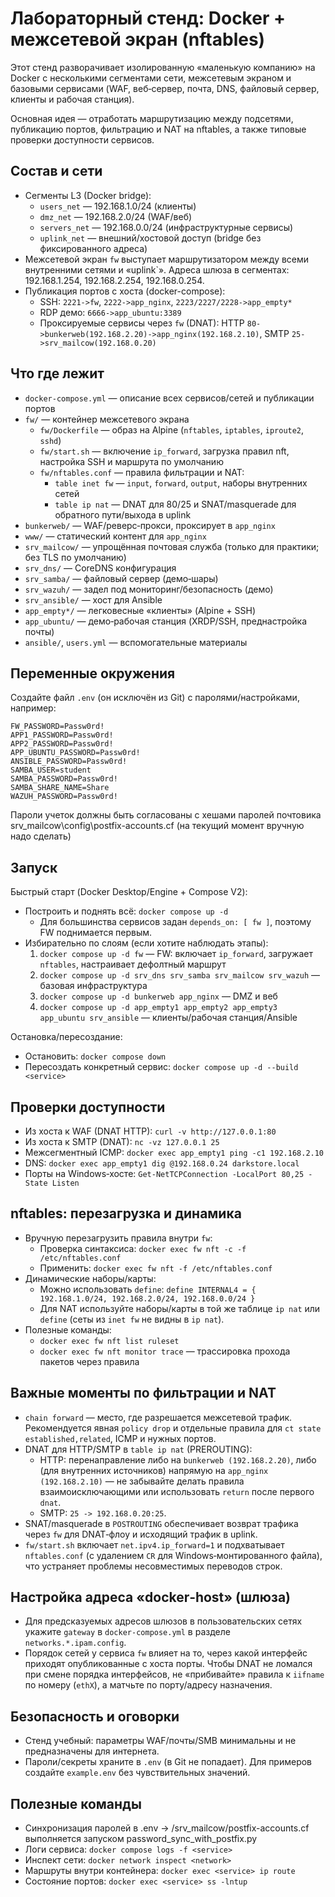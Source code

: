 # Лабораторный стенд: Docker + межсетевой экран (nftables)

Этот стенд разворачивает изолированную «маленькую компанию» на Docker с несколькими сегментами сети, межсетевым экраном и базовыми сервисами (WAF, веб‑сервер, почта, DNS, файловый сервер, клиенты и рабочая станция).

Основная идея — отработать маршрутизацию между подсетями, публикацию портов, фильтрацию и NAT на nftables, а также типовые проверки доступности сервисов.

## Состав и сети

- Сегменты L3 (Docker bridge):
  - `users_net` — 192.168.1.0/24 (клиенты)
  - `dmz_net` — 192.168.2.0/24 (WAF/веб)
  - `servers_net` — 192.168.0.0/24 (инфраструктурные сервисы)
  - `uplink_net` — внешний/хостовой доступ (bridge без фиксированного адреса)
- Межсетевой экран `fw` выступает маршрутизатором между всеми внутренними сетями и «uplink`». Адреса шлюза в сегментах: 192.168.1.254, 192.168.2.254, 192.168.0.254.
- Публикация портов с хоста (docker-compose):
  - SSH: `2221->fw`, `2222->app_nginx`, `2223/2227/2228->app_empty*`
  - RDP демо: `6666->app_ubuntu:3389`
  - Проксируемые сервисы через `fw` (DNAT): HTTP `80->bunkerweb(192.168.2.20)->app_nginx(192.168.2.10)`, SMTP `25->srv_mailcow(192.168.0.20)`

## Что где лежит

- `docker-compose.yml` — описание всех сервисов/сетей и публикации портов
- `fw/` — контейнер межсетевого экрана
  - `fw/Dockerfile` — образ на Alpine (`nftables`, `iptables`, `iproute2`, `sshd`)
  - `fw/start.sh` — включение `ip_forward`, загрузка правил nft, настройка SSH и маршрута по умолчанию
  - `fw/nftables.conf` — правила фильтрации и NAT:
    - `table inet fw` — `input`, `forward`, `output`, наборы внутренних сетей
    - `table ip nat` — DNAT для 80/25 и SNAT/masquerade для обратного пути/выхода в uplink
- `bunkerweb/` — WAF/реверс‑прокси, проксирует в `app_nginx`
- `www/` — статический контент для `app_nginx`
- `srv_mailcow/` — упрощённая почтовая служба (только для практики; без TLS по умолчанию)
- `srv_dns/` — CoreDNS конфигурация
- `srv_samba/` — файловый сервер (демо‐шары)
- `srv_wazuh/` — задел под мониторинг/безопасность (демо)
- `srv_ansible/` — хост для Ansible
- `app_empty*/` — легковесные «клиенты» (Alpine + SSH)
- `app_ubuntu/` — демо‑рабочая станция (XRDP/SSH, преднастройка почты)
- `ansible/`, `users.yml` — вспомогательные материалы

## Переменные окружения

Создайте файл `.env` (он исключён из Git) с паролями/настройками, например:

```
FW_PASSWORD=Passw0rd!
APP1_PASSWORD=Passw0rd!
APP2_PASSWORD=Passw0rd!
APP_UBUNTU_PASSWORD=Passw0rd!
ANSIBLE_PASSWORD=Passw0rd!
SAMBA_USER=student
SAMBA_PASSWORD=Passw0rd!
SAMBA_SHARE_NAME=Share
WAZUH_PASSWORD=Passw0rd!
```
Пароли учеток должны быть согласованы с хешами паролей почтовика srv_mailcow\config\postfix-accounts.cf
(на текущий момент вручную надо сделать)

## Запуск

Быстрый старт (Docker Desktop/Engine + Compose V2):

- Построить и поднять всё: `docker compose up -d`
  - Для большинства сервисов задан `depends_on: [ fw ]`, поэтому FW поднимается первым.
- Избирательно по слоям (если хотите наблюдать этапы):
  1) `docker compose up -d fw` — FW: включает `ip_forward`, загружает `nftables`, настраивает дефолтный маршрут
  2) `docker compose up -d srv_dns srv_samba srv_mailcow srv_wazuh` — базовая инфраструктура
  3) `docker compose up -d bunkerweb app_nginx` — DMZ и веб
  4) `docker compose up -d app_empty1 app_empty2 app_empty3 app_ubuntu srv_ansible` — клиенты/рабочая станция/Ansible

Остановка/пересоздание:
- Остановить: `docker compose down`
- Пересоздать конкретный сервис: `docker compose up -d --build <service>`

## Проверки доступности

- Из хоста к WAF (DNAT HTTP): `curl -v http://127.0.0.1:80`
- Из хоста к SMTP (DNAT): `nc -vz 127.0.0.1 25`
- Межсегментный ICMP: `docker exec app_empty1 ping -c1 192.168.2.10`
- DNS: `docker exec app_empty1 dig @192.168.0.24 darkstore.local`
- Порты на Windows‐хосте: `Get-NetTCPConnection -LocalPort 80,25 -State Listen`

## nftables: перезагрузка и динамика

- Вручную перезагрузить правила внутри `fw`:
  - Проверка синтаксиса: `docker exec fw nft -c -f /etc/nftables.conf`
  - Применить: `docker exec fw nft -f /etc/nftables.conf`
- Динамические наборы/карты:
  - Можно использовать `define`: `define INTERNAL4 = { 192.168.1.0/24, 192.168.2.0/24, 192.168.0.0/24 }`
  - Для NAT используйте наборы/карты в той же таблице `ip nat` или `define` (сеты из `inet fw` не видны в `ip nat`).
- Полезные команды:
  - `docker exec fw nft list ruleset`
  - `docker exec fw nft monitor trace` — трассировка прохода пакетов через правила

## Важные моменты по фильтрации и NAT

- `chain forward` — место, где разрешается межсетевой трафик. Рекомендуется явная `policy drop` и отдельные правила для `ct state established,related`, ICMP и нужных портов.
- DNAT для HTTP/SMTP в `table ip nat` (PREROUTING):
  - HTTP: перенаправление либо на `bunkerweb (192.168.2.20)`, либо (для внутренних источников) напрямую на `app_nginx (192.168.2.10)` — не забывайте делать правила взаимоисключающими или использовать `return` после первого `dnat`.
  - SMTP: `25 -> 192.168.0.20:25`.
- SNAT/masquerade в `POSTROUTING` обеспечивает возврат трафика через `fw` для DNAT‑флоу и исходящий трафик в uplink.
- `fw/start.sh` включает `net.ipv4.ip_forward=1` и подхватывает `nftables.conf` (с удалением `CR` для Windows‑монтированного файла), что устраняет проблемы несовместимых переводов строк.

## Настройка адреса «docker‑host» (шлюза)

- Для предсказуемых адресов шлюзов в пользовательских сетях укажите `gateway` в `docker-compose.yml` в разделе `networks.*.ipam.config`.
- Порядок сетей у сервиса `fw` влияет на то, через какой интерфейс приходят опубликованные с хоста порты. Чтобы DNAT не ломался при смене порядка интерфейсов, не «прибивайте» правила к `iifname` по номеру (`ethX`), а матчьте по порту/адресу назначения.

## Безопасность и оговорки

- Стенд учебный: параметры WAF/почты/SMB минимальны и не предназначены для интернета.
- Пароли/секреты храните в `.env` (в Git не попадает). Для примеров создайте `example.env` без чувствительных значений.

## Полезные команды
- Синхронизация паролей в .env -> /srv_mailcow/postfix-accounts.cf выполняется запуском password_sync_with_postfix.py
- Логи сервиса: `docker compose logs -f <service>`
- Инспект сети: `docker network inspect <network>`
- Маршруты внутри контейнера: `docker exec <service> ip route`
- Состояние портов: `docker exec <service> ss -lntup`